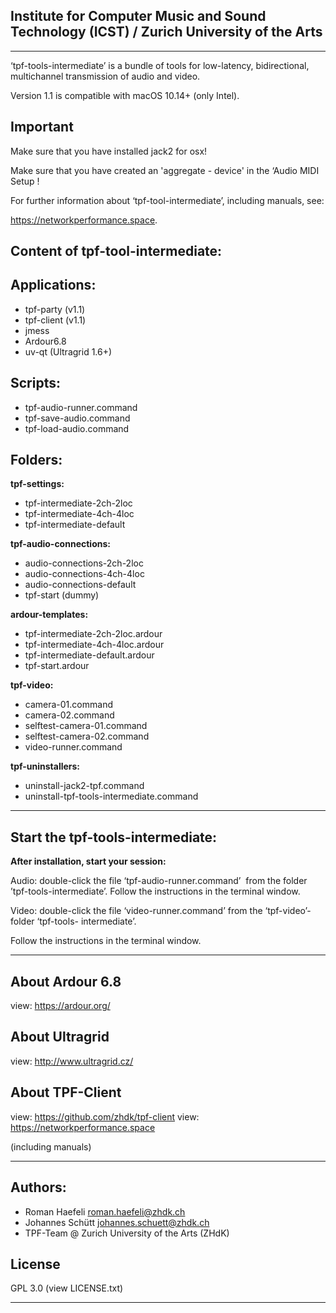 Institute for Computer Music and Sound Technology (ICST) / Zurich University of the Arts
--

----

‘tpf-tools-intermediate’ is a bundle of tools for low-latency, bidirectional, multichannel transmission of audio and video. 

Version 1.1 is compatible with macOS 10.14+ (only Intel).

Important
--

Make sure that you have installed jack2 for osx!

Make sure that you have created an 'aggregate - device' in the ‘Audio MIDI Setup !

For further information about ‘tpf-tool-intermediate’, including manuals, 
see: 

https://networkperformance.space.


Content of tpf-tool-intermediate:
--

Applications:
--

- tpf-party (v1.1)
- tpf-client (v1.1)
- jmess
- Ardour6.8
- uv-qt (Ultragrid 1.6+)

Scripts:
--
- tpf-audio-runner.command
- tpf-save-audio.command
- tpf-load-audio.command

Folders:
--

**tpf-settings:**

- tpf-intermediate-2ch-2loc
- tpf-intermediate-4ch-4loc
- tpf-intermediate-default

**tpf-audio-connections:**

- audio-connections-2ch-2loc
- audio-connections-4ch-4loc
- audio-connections-default
- tpf-start (dummy)

**ardour-templates:**

- tpf-intermediate-2ch-2loc.ardour
- tpf-intermediate-4ch-4loc.ardour
- tpf-intermediate-default.ardour
- tpf-start.ardour

**tpf-video:**

- camera-01.command
- camera-02.command
- selftest-camera-01.command
- selftest-camera-02.command
- video-runner.command

**tpf-uninstallers:**

- uninstall-jack2-tpf.command
- uninstall-tpf-tools-intermediate.command


----


Start the tpf-tools-intermediate:
--

**After installation, start your session:**

Audio: double-click the file ‘tpf-audio-runner.command’ 
from the folder ’tpf-tools-intermediate’. Follow the instructions in the terminal window.

Video: double-click the file ‘video-runner.command’ from the ‘tpf-video’-folder ‘tpf-tools- intermediate’. 

Follow the instructions in the terminal window.

----

About Ardour 6.8
--
view: https://ardour.org/

About Ultragrid
--
view: http://www.ultragrid.cz/

About TPF-Client
--
view: https://github.com/zhdk/tpf-client
view: https://networkperformance.space 

(including manuals)

----

Authors:
--

* Roman Haefeli <roman.haefeli@zhdk.ch>
* Johannes Schütt <johannes.schuett@zhdk.ch>
* TPF-Team @ Zurich University of the Arts (ZHdK)

License
--

GPL 3.0 (view LICENSE.txt)


-----
